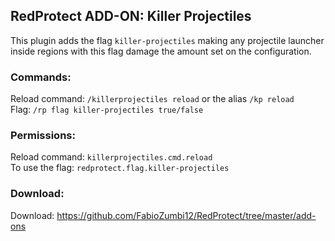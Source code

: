 ## RedProtect ADD-ON: Killer Projectiles
This plugin adds the flag `killer-projectiles` making any projectile launcher inside regions with this flag damage the amount set on the configuration.

### Commands: 
Reload command: `/killerprojectiles reload` or the alias `/kp reload`  
Flag: `/rp flag killer-projectiles true/false`

### Permissions:
Reload command: `killerprojectiles.cmd.reload`  
To use the flag: `redprotect.flag.killer-projectiles`

### Download:
Download: https://github.com/FabioZumbi12/RedProtect/tree/master/add-ons